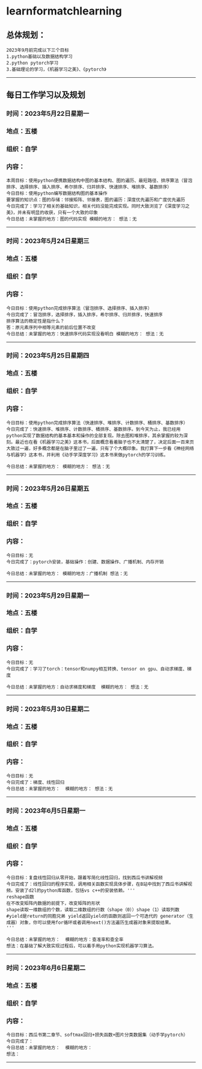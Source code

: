 # learnformatchlearning
## 总体规划：
    2023年9月前完成以下三个目标
    1.python基础以及数据结构学习
    2.python pytorch学习
    3.基础理论的学习，《机器学习之美》、《pytorch》
---

## 每日工作学习以及规划
### 时间：2023年5月22日星期一
### 地点：五楼
### 组织：自学
### 内容：
    本周目标：使用python便携数据结构中图的基本结构、图的遍历、最短路径、排序算法（冒泡排序、选择排序、插入排序、希尔排序、归并排序、快速排序、堆排序、基数排序）
    今日目标：使用python编写数据结构图的基本操作
    要掌握的知识点：图的存储：邻接矩阵、邻接表，图的遍历：深度优先遍历和广度优先遍历
    今日完成了：学习了相关的基础知识，相关代码没能完成实现。同时大致浏览了《深度学习之美》，并未有明显的收获，只有一个大致的印象
    今日总结：未掌握的地方：图的代码实现 模糊的地方： 想法：无
---
### 时间：2023年5月24日星期三
### 地点：五楼
### 组织：自学
### 内容：
    
    今日目标：使用python完成排序算法（冒泡排序、选择排序、插入排序）
    今日完成了：冒泡排序，选择排序，插入排序，希尔排序、归并排序，快速排序
    排序算法的稳定性是指什么？
    答：原元素序列中相等元素的前后位置不改变
    今日总结：未掌握的地方：快速排序代码实现没看明白 模糊的地方： 想法：无
---
### 时间：2023年5月25日星期四
### 地点：五楼
### 组织：自学
### 内容：
    
    今日目标：使用python完成排序算法（快速排序、堆排序、计数排序、桶排序、基数排序）
    今日完成了：快速排序、堆排序、计数排序、桶排序、基数排序。到今天为止，我已经用python实现了数据结构的基本基本和操作的全部复现。除去图和堆排序，其余掌握的较为深刻。最近也在看《机器学习之美》这本书，后面概念看着脑子也不太清楚了，决定后面一百来页大致过一遍，好多概念都是在脑子里过了一遍，只有了个大概印象。我打算下一步看《神经网络与机器学》这本书，并利用《动手学深度学习》这本书来做pytorch的学习训练。
    
    今日总结：未掌握的地方： 模糊的地方： 想法：无
---
### 时间：2023年5月26日星期五
### 地点：五楼
### 组织：自学
### 内容：
    
    今日目标：无
    今日完成了：pytorch安装，基础操作：创建、数据操作、广播机制、内存开销
    
    今日总结：未掌握的地方： 模糊的地方：广播机制 想法：无
---
### 时间：2023年5月29日星期一
### 地点：五楼
### 组织：自学
### 内容：
    
    今日目标：无
    今日完成了：学习了torch：tensor和numpy相互转换、tensor on gpu、自动求梯度、梯度
    
    今日总结：未掌握的地方：自动求梯度和梯度  模糊的地方： 想法：无
---
### 时间：2023年5月30日星期二
### 地点：五楼
### 组织：自学
### 内容：
    
    今日目标：无
    今日完成了：梯度、线性回归
    今日总结：未掌握的地方：  模糊的地方： 想法：无
---
### 时间：2023年6月5日星期一
### 地点：五楼
### 组织：自学
### 内容：
    
    今日目标：复盘线性回归从零开始，跟着写简化线性回归，找到西瓜书讲解视频
    今日完成了：线性回归的程序实现，调用相关函数实现具体步骤，在B站中找到了西瓜书讲解视频。安装了d2l的python库函数，包括vs c++的安装依赖。'''
    reshape函数
    在不改变矩阵内数据的前提下，改变矩阵的形状
    shape读取一维数组的个数，读取二维数组的行数（shape（0））shape（1）读取列数 
    #yield是return的同胞兄弟 yield返回yield的函数则返回一个可迭代的 generator（生成器）对象，你可以使用for循环或者调用next()方法遍历生成器对象来提取结果。
    '''

    今日总结：未掌握的地方：  模糊的地方：查准率和查全率
    想法：在基础了解大致实现过程后，可以着手用python实现机器学习算法。
---
### 时间：2023年6月6日星期二
### 地点：五楼
### 组织：自学
### 内容：
    
    今日目标：西瓜书第二章节、softmax回归+损失函数+图片分类数据集（动手学pytorch）
    今日完成了：
    今日总结：未掌握的地方：  模糊的地方：
    想法：
---